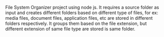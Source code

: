 File System Organizer project using node js. It requires a source folder as input and creates different folders based on different type of files, for ex: media files, document files, application files, etc are stored in different folders respectively. It groups them based on the file extension, but different extension of same file type are stored is same folder.

